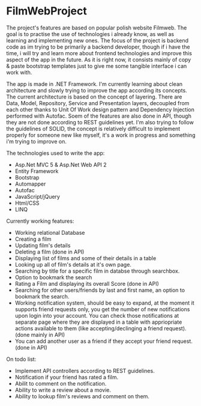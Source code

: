 # FilmWebProject
The project's features are based on popular polish website Filmweb. The goal is to practise the use of technologies i already know, as well as learning and implementing new ones. The focus of the project is backend code as im trying to be primarily a backend developer, though if i have the time, i will try and learn more about frontend technologies and improve this aspect of the app in the future. As it is right now, it consists mainly of copy & paste bootstrap templates just to give me some tangible interface i can work with.

The app is made in .NET Framework. I'm currently learning about clean architecture and slowly trying to improve the app according its concepts. The current architecture is based on the concept of layering. There are Data, Model, Repository, Service and Presentation layers, decoupled from each other thanks to Unit Of Work design pattern and Dependency Injection performed with Autofac. Soem of the features are also done in API, though they are not done according to REST guidelines yet. I'm also trying to follow the guidelines of SOLID, the concept is relatively difficult to implement properly for someone new like myself, it's a work in progress and something i'm trying to improve on.

The technologies used to write the app:

- Asp.Net MVC 5 & Asp.Net Web API 2
- Entity Framework
- Bootstrap
- Automapper
- Autofac
- JavaScript/jQuery
- Html/CSS
- LINQ

Currently working features:

- Working relational Database
- Creating a film
- Updating film's details
- Deleting a film (done in API)
- Displaying list of films and some of their details in a table
- Looking up all of film's details at it's own page.
- Searching by title for a specific film in databse through searchbox.
- Option to bookmark the search
- Rating a Film and displaying its overall Score (done in API)
- Searching for other users/friends by last and first name, an option to bookmark the search.
- Working notification system, should be easy to expand, at the moment it supports friend requests only, you get the number of new notifications upon login into your account. You can check those notifications at separate page where they are displayed in a table with appriopriate actions available to them (like accepting/declinging a friend request). (done mainly in API)
- You can add another user as a friend if they accept your friend request. (done in API)

On todo list:
- Implement API controllers according to REST guidelines.
- Notification if your friend has rated a film.
- Abilit to comment on the notification.
- Ability to write a review about a movie.
- Ability to lookup film's reviews and comment on them.
